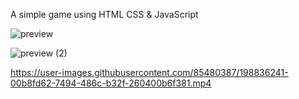 A simple game using HTML CSS & JavaScript

![preview](https://user-images.githubusercontent.com/85480387/198836122-10536354-a032-4ae1-a2eb-2de37ff13c44.jpg)

![preview (2)](https://user-images.githubusercontent.com/85480387/198836207-fcf4e525-07bb-42d6-a2a3-082d4f1b2c13.jpg)


https://user-images.githubusercontent.com/85480387/198836241-00b8fd62-7494-486c-b32f-260400b6f381.mp4

